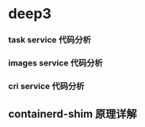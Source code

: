 # deep3

### task service 代码分析

### images service 代码分析

### cri service 代码分析

## containerd-shim 原理详解

